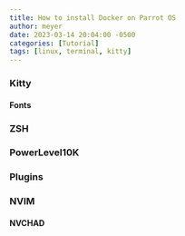 ```yaml
---
title: How to install Docker on Parrot OS
author: meyer
date: 2023-03-14 20:04:00 -0500
categories: [Tutorial]
tags: [linux, terminal, kitty]
---
```


### Kitty

#### Fonts

### ZSH

### PowerLevel10K

### Plugins

### NVIM

#### NVCHAD
